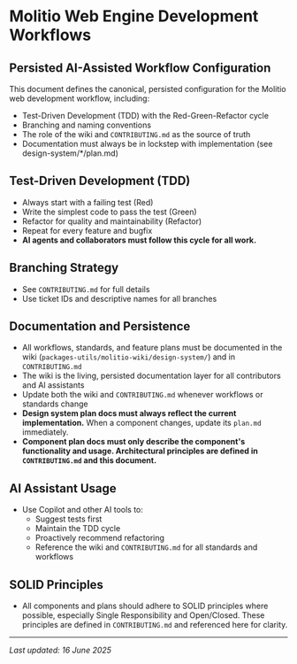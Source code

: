 # Molitio Web Engine Development Workflows

## Persisted AI-Assisted Workflow Configuration

This document defines the canonical, persisted configuration for the Molitio web development workflow, including:
- Test-Driven Development (TDD) with the Red-Green-Refactor cycle
- Branching and naming conventions
- The role of the wiki and `CONTRIBUTING.md` as the source of truth
- Documentation must always be in lockstep with implementation (see design-system/*/plan.md)

## Test-Driven Development (TDD)
- Always start with a failing test (Red)
- Write the simplest code to pass the test (Green)
- Refactor for quality and maintainability (Refactor)
- Repeat for every feature and bugfix
- **AI agents and collaborators must follow this cycle for all work.**

## Branching Strategy
- See `CONTRIBUTING.md` for full details
- Use ticket IDs and descriptive names for all branches

## Documentation and Persistence
- All workflows, standards, and feature plans must be documented in the wiki (`packages-utils/molitio-wiki/design-system/`) and in `CONTRIBUTING.md`
- The wiki is the living, persisted documentation layer for all contributors and AI assistants
- Update both the wiki and `CONTRIBUTING.md` whenever workflows or standards change
- **Design system plan docs must always reflect the current implementation.** When a component changes, update its `plan.md` immediately.
- **Component plan docs must only describe the component's functionality and usage. Architectural principles are defined in `CONTRIBUTING.md` and this document.**

## AI Assistant Usage
- Use Copilot and other AI tools to:
  - Suggest tests first
  - Maintain the TDD cycle
  - Proactively recommend refactoring
  - Reference the wiki and `CONTRIBUTING.md` for all standards and workflows

## SOLID Principles
- All components and plans should adhere to SOLID principles where possible, especially Single Responsibility and Open/Closed. These principles are defined in `CONTRIBUTING.md` and referenced here for clarity.

---

_Last updated: 16 June 2025_
